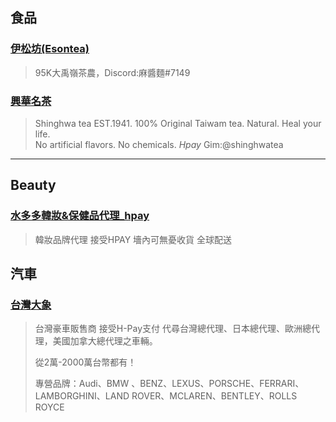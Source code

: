 
## 食品

### [伊松坊(Esontea)](https://gettr.com/user/esontea)
> 95K大禹嶺茶農，Discord:麻醬麵#7149

### [興華名茶](https://gettr.com/user/shinghwatea)
> Shinghwa tea EST.1941.  100% Original Taiwam tea.  Natural.  Heal your life.   
>   No artificial flavors. No chemicals. *Hpay*
> Gim:@shinghwatea

---

## Beauty

### [水多多韓妝&保健品代理_hpay](https://gettr.com/user/cosmetics_Hpay)
> 韓妝品牌代理 接受HPAY 
> 墻內可無憂收貨 全球配送

## 汽車

### [台灣大象](https://gettr.com/user/tw_elephant)
> 台灣豪車販售商
> 接受H-Pay支付
>代尋台灣總代理、日本總代理、歐洲總代理，美國加拿大總代理之車輛。
> 
>從2萬-2000萬台幣都有！
> 
> 專營品牌：Audi、BMW 、BENZ、LEXUS、PORSCHE、FERRARI、LAMBORGHINI、LAND ROVER、MCLAREN、BENTLEY、ROLLS ROYCE